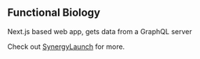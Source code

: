 
## Functional Biology

Next.js based web app, gets data from a GraphQL server

Check out [SynergyLaunch](https://synlaunch.com/) for more.